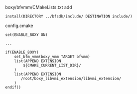 boxy/bfvmm/CMakeLists.txt add
```
install(DIRECTORY ../bfsdk/include/ DESTINATION include/)
```


config.cmake
```
set(ENABLE_BOXY ON)

...

if(ENABLE_BOXY)
    set_bfm_vmm(boxy_vmm TARGET bfvmm)
    list(APPEND EXTENSION
        ${CMAKE_CURRENT_LIST_DIR}/
    )
    list(APPEND EXTENSION
	   /root/boxy_libvmi_extension/libvmi_extension/
    )
endif()
```
